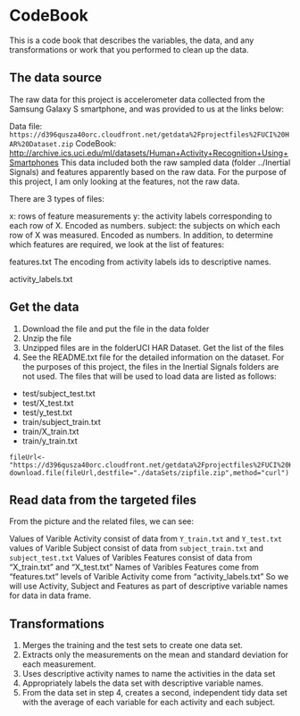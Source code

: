 # CodeBook
This is a code book that describes the variables, the data, and any transformations or work that you performed to clean up the data.

## The data source

The raw data for this project is accelerometer data collected from the Samsung Galaxy S smartphone, and was provided to us at the links below:

Data file: ```https://d396qusza40orc.cloudfront.net/getdata%2Fprojectfiles%2FUCI%20HAR%20Dataset.zip```
CodeBook: http://archive.ics.uci.edu/ml/datasets/Human+Activity+Recognition+Using+Smartphones
This data included both the raw sampled data (folder ../Inertial Signals) and features apparently based on the raw data. For the purpose of this project, I am only looking at the features, not the raw data.

There are 3 types of files:

x: rows of feature measurements
y: the activity labels corresponding to each row of X. Encoded as numbers.
subject: the subjects on which each row of X was measured. Encoded as numbers.
In addition, to determine which features are required, we look at the list of features:

features.txt
The encoding from activity labels ids to descriptive names.

activity_labels.txt

## Get the data
1. Download the file and put the file in the data folder
2. Unzip the file
3. Unzipped files are in the folderUCI HAR Dataset. Get the list of the files
4. See the README.txt file for the detailed information on the dataset. For the purposes of this project, the files in the Inertial Signals folders are not used. The files that will be used to load data are listed as follows:

* test/subject_test.txt
* test/X_test.txt
* test/y_test.txt
* train/subject_train.txt
* train/X_train.txt
* train/y_train.txt

```
fileUrl<-"https://d396qusza40orc.cloudfront.net/getdata%2Fprojectfiles%2FUCI%20HAR%20Dataset.zip"
download.file(fileUrl,destfile="./dataSets/zipfile.zip",method="curl")
```

## Read data from the targeted files
From the picture and the related files, we can see:

Values of Varible Activity consist of data from ```Y_train.txt``` and ```Y_test.txt```
values of Varible Subject consist of data from ```subject_train.txt``` and ```subject_test.txt```
Values of Varibles Features consist of data from “X_train.txt” and “X_test.txt”
Names of Varibles Features come from “features.txt”
levels of Varible Activity come from “activity_labels.txt”
So we will use Activity, Subject and Features as part of descriptive variable names for data in data frame.

## Transformations
1. Merges the training and the test sets to create one data set.
2. Extracts only the measurements on the mean and standard deviation for each measurement.
3. Uses descriptive activity names to name the activities in the data set
4. Appropriately labels the data set with descriptive variable names.
5. From the data set in step 4, creates a second, independent tidy data set with the average of each variable for each activity and each subject.
